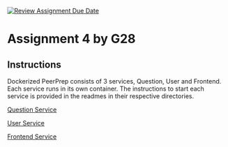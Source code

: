 [![Review Assignment Due Date](https://classroom.github.com/assets/deadline-readme-button-24ddc0f5d75046c5622901739e7c5dd533143b0c8e959d652212380cedb1ea36.svg)](https://classroom.github.com/a/6BOvYMwN)

# Assignment 4 by G28

## Instructions

Dockerized PeerPrep consists of 3 services, Question, User and Frontend. Each service runs in its own container. The instructions to start each service is provided in the readmes in their respective directories.

[Question Service](backend/services/question/README.md)

[User Service](backend/services/user/README.md)

[Frontend Service](frontend/README.md)